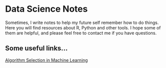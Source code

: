 # Data Science Notes

Sometimes, I write notes to help my future self remember how to do things. Here you will find resources about R, Python and other tools. I hope some of them are helpful, and please feel free to contact me if you have questions.

## Some useful links...

[Algorithm Selection in Machine Learning](https://elitedatascience.com/algorithm-selection)

